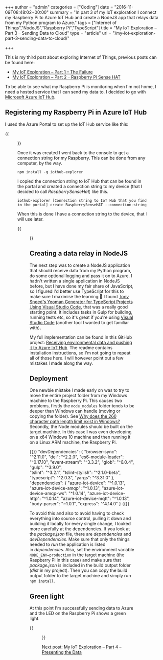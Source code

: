 +++
author = "admin"
categories = ["Coding"]
date = "2016-11-09T08:48:02+00:00"
summary = "In part 3 of my IoT exploration I connect my Raspberry Pi to Azure IoT Hub and create a NodeJS app that relays data from my Python program to Azure."
tags = ["Internet of Things","NodeJS","Raspberry Pi","TypeScript"]
title = "My IoT Exploration – Part 3 – Sending Data to Cloud"
type = "article"
url = "/my-iot-exploration-part-3-sending-data-to-cloud/"

+++

This is my third post about exploring Internet of Things, previous posts can be found here:

  * [My IoT Exploration – Part 1 – The Failure][1]
  * [My IoT Exploration – Part 2 – Raspberry Pi Sense HAT][2]

To be able to see what my Raspberry Pi is monitoring when I'm not home, I need a hosted service that I can send my data to. I decided to go with [Microsoft Azure IoT Hub][3].

## Registering my Raspberry Pi in Azure IoT Hub

I used the Azure Portal to set up the IoT Hub service like this:

{{<figure src="/images/Create_hub.png" link="/images/Create_hub.png" alt="Registering Azure IoT Hub in Azure Portal" class="image-border limit-width">}}

Once it was created I went back to the console to get a connection string for my Raspberry. This can be done from any computer, by the way.

```
npm install -g iothub-explorer
```

I copied the connection string to IoT Hub that can be found in the portal and created a connection string to my device (that I decided to call _RaspberrySenseHat_) like this.


```
iothub-explorer [Connection string to IoT Hub that you find in the portal] create RaspberrySenseHAT --connection-string
```

When this is done I have a connection string to the device, that I will use later.

{{<figure src="/images/creating-raspberry-connectionstring-smudged_cut.png" link="/images/creating-raspberry-connectionstring-smudged_cut.png" alt="Creating Raspberry connection string" class="image-border">}}

## Creating a data relay in NodeJS

The next step was to create a NodeJS application that should receive data from my Python program, do some optional logging and pass it on to Azure. I hadn't written a single application in NodeJS before, but I have done my fair share of JavaScript, so I figured I'd better use TypeScript for this to make sure I maximise the learning 🙂 I found [Tony Sneed's Yeoman Generator for TypeScript Projects Using Visual Studio Code][5], that was a really good starting point. It includes tasks in Gulp for building, running tests etc, so it's great if you're using [Visual Studio Code][6] (another tool I wanted to get familiar with).

My full implementation can be found in this GitHub project: [Receiving environmental data and pushing it to Azure IoT Hub][7]. The readme contains installation instructions, so I'm not going to repeat all of those here. I will however point out a few mistakes I made along the way.

## Deployment

One newbie mistake I made early on was to try to move the entire project folder from my Windows machine to the Raspberry Pi. This causes two problems, firstly the `node_modules` folder tends to be deeper than Windows can handle (moving or copying the folder). See [Why does the 260 character path length limit exist in Windows?][8]  Secondly, the Node modules should be built on the target machine. In this case I was even developing on a x64 Windows 10 machine and then running it on a Linux ARM machine, the Raspberry Pi.

{{<highlight json>}}
"devDependencies": {
  "browser-sync": "^2.11.0",
  "del": "^2.2.0",
  "es6-module-loader": "^0.17.10",
  "event-stream": "^3.3.2",
  "glob": "^6.0.4",
  "gulp": "^3.9.0",  
  "tslint": "^3.2.1",
  "tslint-stylish": "^2.1.0-beta",
  "typescript": "^2.0.3",
  "yargs": "^3.31.0"
},
"dependencies": {
  "azure-iot-device": "^1.0.13",
  "azure-iot-device-amqp": "^1.0.13",
  "azure-iot-device-amqp-ws": "^1.0.14",
  "azure-iot-device-http": "^1.0.14",
  "azure-iot-device-mqtt": "^1.0.13",
  "body-parser": "~1.0.1",
  "express": "^4.14.0"
}
{{</highlight>}}

To avoid this and also to avoid having to check everything into source control, pulling it down and building it locally for every single change, I looked more carefully at the dependencies. If you look at the _package.json_ file, there are _dependencies_ and _devDependencies_. Make sure that only the things needed to _run_ the application is listed in _dependencies_. Also, set the environment variable `NODE_ENV=production` in the target machine (the Raspberry Pi in this case) and make sure that _package.json_ is included in the build output folder (_dist_ in my project). Then you can copy the build output folder to the target machine and simply run `npm install`.

## Green light

At this point I'm successfully sending data to Azure and the LED on the Raspberry Pi shows a green light.

{{<figure src="/images/Sense-hat-ok.jpg" class="image-border">}}

Next post: [My IoT Exploration – Part 4 – Presenting the Data][9]

 [1]: /my-iot-exploration-part-1-the-failure/
 [2]: /my-iot-exploration-part-2-raspberry-pi-sense-hat/
 [3]: https://azure.microsoft.com/en-gb/services/iot-hub/
 [5]: https://github.com/tonysneed/generator-tonysneed-vscode-typescript
 [6]: https://code.visualstudio.com
 [7]: https://github.com/henriksommerfeld/node-to-iot-hub#recieving-environmental-data-and-pushing-it-to-azure-iot-hub
 [8]: https://stackoverflow.com/questions/1880321/why-does-the-260-character-path-length-limit-exist-in-windows
 [9]: /my-iot-exploration-part-4-presenting-the-data/